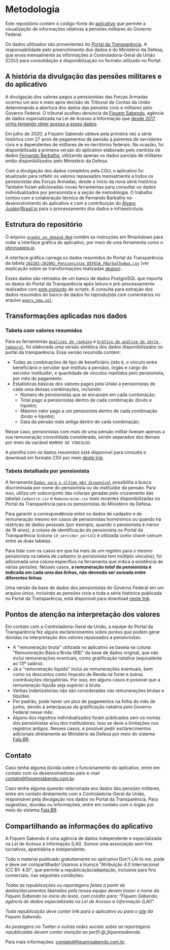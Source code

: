 # Metodologia

Este repositório contém o código-fonte do [aplicativo](https://fiquemsabendo.shinyapps.io/Pensionistas/) que permite a visualização de informações relativas a pensões militares do Governo Federal. 

Os dados utilizados são provenientes do [Portal da Transparência](http://transparencia.gov.br/download-de-dados/servidores). A responsabilidade pelo preenchimento dos dados é do Ministério da Defesa, que envia mensalmente as informações à Controladoria-Geral da União (CGU) para consolidação e disponibilização no formato utilizado no Portal.

## A história da divulgação das pensões militares e do aplicativo

A divulgação dos valores pagos a pensionistas das Forças Armadas ocorreu um ano e meio após decisão do Tribunal de Contas da União determinando a abertura dos dados das pensões civis e militares pelo Governo Federal. O tribunal acolheu denúncia da [Fiquem Sabendo](https://fiquemsabendo.com.br/), agência de dados especializada na Lei de Acesso à Informação que [desde 2017 vinha tentando obter acesso a esses dados](https://fiquemsabendo.com.br/transparencia/denuncia-fiquem-sabendo-tcu-pensoes-militares/).

Em julho de 2020, a Fiquem Sabendo obteve pela primeira vez a série histórica com 27 anos de pagamentos de pensão a parentes de servidores civis e a dependentes de militares de ex-territórios federais. Na ocasião, foi disponibilizada a primeira versão do aplicativo elaborado pelo cientista de dados [Fernando Barbalho](https://twitter.com/barbalhofernand), utilizando apenas os dados parciais de militares então disponibilizados pelo Ministério da Defesa.

Com a divulgação dos dados completos pela CGU, o aplicativo foi atualizado para refletir os valores repassados mensalmente a todos os pensionistas das Forças Armadas, desde o início da nova série histórica. Também foram adicionadas novas ferramentas para consultar os dados individualizados por pensionista e a seção de metodologia. O trabalho contou com a colaboração técnica de Fernando Barbalho no desenvolvimento do aplicativo e com a contribuição do [Álvaro Justen](https://github.com/turicas)/[Brasil.io](https://brasil.io/) para o processamento dos dados e infraestrutura.

## Estrutura do repositório

O arquivo [`graphs_on_demand.Rmd`](./graphs_on_demand.Rmd) contém as instruções em Rmarkdown para rodar a interface gráfica do aplicativo, por meio de uma ferramenta como o [shinnyapps.io](https://www.shinyapps.io/).

A interface gráfica carrega os dados resumidos do Portal da Transparência da tabela [`202102-202001_Pensionistas_DEFESA_FBarbalhoApp.csv`](./202102-202001_Pensionistas_DEFESA_FBarbalhoApp.csv) (ver explicação sobre as transformações realizadas [abaixo](#tabela-com-valores-resumidos)). 

Esses dados são retirados de um banco de dados PostgreSQL que importa os dados do Portal da Transparência após leitura e pré-processamento realizados com [este conjunto](https://github.com/turicas/transparencia-gov-br/tree/develop/pensionista) de scripts. A consulta para extração dos dados resumidos do banco de dados foi reproduzida com comentários no arquivo [`query_new.sql`](./query_new.sql).

## Transformações aplicadas nos dados

### Tabela com valores resumidos

Para as ferramentas [`Análises de ranking`](https://fabdev.shinyapps.io/pensionistas_militares/#section-an%C3%A1lises-de-ranking) e [`Gráfico de análise de série temporal`](https://fabdev.shinyapps.io/pensionistas_militares/#section-gr%C3%A1fico-de-an%C3%A1lise-de-s%C3%A9rie-temporal), foi elaborada uma versão sintética dos dados disponibilizados no portal da transparência. Essa versão resumida contém: 

- Todas as combinações de tipo de beneficiário (isto é, o vínculo entre beneficiário e servidor que instituiu a pensão), órgão e cargo do servidor instituidor, e quantidade de vínculos mantidos pelo pensionista, por mês do pagamento.
- Estatísticas básicas dos valores pagos pela União a pensionistas de cada uma dessas combinações, incluindo:
  - Número de pensionistas que se encaixam em cada combinação;
  - Total pago a pensionistas dentro de cada combinação (bruto e líquido);
  - Máximo valor pago a um pensionista dentro de cada combinação (bruto e líquido);
  - Data da pensão mais antiga dentro de cada combinação;

Nesse caso, pensionistas com mais de uma pensão militar tiveram apenas a sua remuneração consolidada considerada, sendo separados dos demais por meio da variável `NUMERO DE VINCULOS`.

A planilha com os dados resumidos está disponível para consulta e download em formato CSV por meio [deste link](https://raw.githubusercontent.com/FiquemSabendo/pensionistas/master/202102-202001_Pensionistas_DEFESA_FBarbalhoApp.csv).

### Tabela detalhada por pensionista

A ferramenta [`Dados para o último mês disponível`](https://fabdev.shinyapps.io/pensionistas_militares/#section-dados-para-o-%C3%BAltimo-m%C3%AAs-dispon%C3%ADvel) possibilita a busca discriminada por nome do pensionista ou do instituidor da pensão. Para isso, utiliza um subconjunto das colunas geradas pelo cruzamento das tabelas `Cadastro.csv` e `Remuneracao.csv` mais recentes disponibilizadas no Portal da Transparência para os pensionistas do Ministério da Defesa.

Para garantir a correspondência entre os dados de cadastro e de remuneração mesmo em casos de pensionistas homônimos ou quando há restrição de dados pessoais (por exemplo, quando o pensionista é menor de 16 anos), a coluna de identificação do pensionista no Portal da Transparência (coluna `id_servidor_portal`) é utilizada como chave comum entre as duas tabelas.

Para lidar com os casos em que há mais de um registro para o mesmo pensionista na tabela de cadastro (o pensionista tem múltiplo vínculos), foi adicionada uma coluna específica na ferramenta que indica a existência de várias pensões. Nesses casos, **a remuneração _total_ do pensionista é indicada em cada uma das linhas, não devendo ser somada entre diferentes linhas**.

Uma versão da base de dados dos pensionistas do Governo Federal em um arquivo único, incluindo as pensões civis e toda a série histórica publicada no Portal da Transparência, está disponível para download [neste link](https://drive.google.com/file/d/1e5W6fGJ5WsM_fxI18QK9JiHH-3F4sudq/view?usp=sharing).

## Pontos de atenção na interpretação dos valores

Em contato com a Controladoria-Geral da União, a equipe do Portal da Transparência fez alguns esclarecimentos sobre pontos que podem gerar dúvidas na interpretação dos valores repassados a pensionistas:

- A "remuneração bruta" utilizada no aplicativo se baseia na coluna "Remuneração Básica Bruta (R$)" da base de dados original, que não inclui remunerações eventuais, como gratificação natalina (equivalente ao 13º salário).
- Já a "remuneração líquida" inclui as remunerações eventuais, bem como os descontos como Imposto de Renda na fonte e outras contribuições obrigatórias. Por isso, em alguns casos é possível que a remuneração líquida seja superior à bruta.
- Verbas indenizatórias não são consideradas nas remunerações brutas e líquidas.
- Por padrão, pode haver um pico de pagamentos na folha do mês de junho, devido à antecipaçao da gratificação natalina pelo Governo Federal nesse mês.
- Alguns dos registros individualizados foram públicados sem os nomes dos pensionistas e/ou dos instituidores. Isso se deve a limitações nos registros antigos. Nesses casos, é possível pedir esclarecimentos adicionais diretamente ao Ministério da Defesa por meio do sistema [Fala.BR](https://falabr.cgu.gov.br/).

## Contato

Caso tenha alguma dúvida sobre o funcionamento do aplicativo, entre em contato com os desenvolvedores pelo e-mail [contato@fiquemsabendo.com.br](mailto:contato@fiquemsabendo.com.br).

Caso tenha alguma questão relacionada aos dados das pensões militares, entre em contato diretamente com a Controladoria-Geral da União, responsável pela divulgação nos dados no Portal da Transparência. Para sugestões, dúvidas ou informações, entre em contato com o órgão por meio do sistema [Fala.BR](https://falabr.cgu.gov.br/).

## Compartilhando as informações do aplicativo

A Fiquem Sabendo é uma agência de dados independente e especializada na Lei de Acesso à Informação (LAI). Somos uma associação sem fins lucrativos, apartidária e independente.

Todo o material publicado gratuitamente no aplicativo Don’t LAI to me, pode e deve ser compartilhado! Usamos a licença "Atribuição 4.0 Internacional (CC BY 4.0)", que permite a republicação/adaptação, inclusive para fins comerciais, nas seguintes condições:

*Todas as republicações ou reportagens feitas a partir de dados/documentos liberados pela nossa equipe devem trazer o nome da Fiquem Sabendo no início do texto, com crédito para: “Fiquem Sabendo, agência de dados especializada na Lei de Acesso à Informação (LAI)”.*

*Toda republicação deve conter link para o aplicativo ou para o [site](https://fiquemsabendo.com.br/) da Fiquem Sabendo.*

*As postagens no Twitter e outras redes sociais sobre as reportagens republicadas devem conter menção ao perfil @_fiquemsabendo.*

Para mais informações: [contato@fiquemsabendo.com.br](mailto:contato@fiquemsabendo.com.br).
